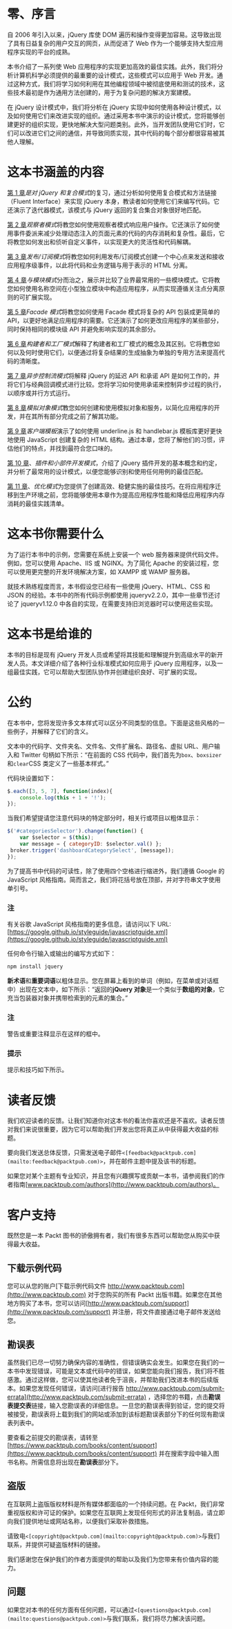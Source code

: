 # 零、序言

自 2006 年引入以来，jQuery 库使 DOM 遍历和操作变得更加容易。这导致出现了具有日益复杂的用户交互的网页，从而促进了 Web 作为一个能够支持大型应用程序实现的平台的成熟。

本书介绍了一系列使 Web 应用程序的实现更加高效的最佳实践。此外，我们将分析计算机科学必须提供的最重要的设计模式，这些模式可以应用于 Web 开发。通过这种方式，我们将学习如何利用在其他编程领域中被彻底使用和测试的技术，这些技术最初是作为通用方法创建的，用于为复杂问题的解决方案建模。

在 jQuery 设计模式中，我们将分析在 jQuery 实现中如何使用各种设计模式，以及如何使用它们来改进实现的组织。通过采用本书中演示的设计模式，您将能够创建更好的组织实现，更快地解决大型问题类别。此外，当开发团队使用它们时，它们可以改进它们之间的通信，并导致同质实现，其中代码的每个部分都很容易被其他人理解。

# 这本书涵盖的内容

[第 1 章](01.html#DB7S2-e8d3cd3d052d4ee0b4673af57a64ddef "Chapter 1. A Refresher on jQuery and the Composite Pattern")*是对 jQuery 和复合模式*的复习，通过分析如何使用复合模式和方法链接（Fluent Interface）来实现 jQuery 本身，教读者如何使用它们来编写代码。它还演示了迭代器模式，该模式与 jQuery 返回的复合集合对象很好地匹配。

[第 2 章](02.html#H5A42-e8d3cd3d052d4ee0b4673af57a64ddef "Chapter 2. The Observer Pattern")*观察者模式*将教您如何使用观察者模式响应用户操作。它还演示了如何使用事件委派来减少处理动态注入的页面元素的代码的内存消耗和复杂性。最后，它将教您如何发出和侦听自定义事件，以实现更大的灵活性和代码解耦。

[第 3 章](03.html#K0RQ1-e8d3cd3d052d4ee0b4673af57a64ddef "Chapter 3. The Publish/Subscribe Pattern")*发布/订阅模式*将教您如何利用发布/订阅模式创建一个中心点来发送和接收应用程序级事件，以此将代码和业务逻辑与用于表示的 HTML 分离。

[第 4 章](04.html#OPEK1-e8d3cd3d052d4ee0b4673af57a64ddef "Chapter 4. Divide and Conquer with the Module Pattern")*与模块模式*分而治之，展示并比较了业界最常用的一些模块模式。它将教您如何使用名称空间在小型独立模块中构造应用程序，从而实现遵循关注点分离原则的可扩展实现。

[第 5 章](05.html#10DJ41-e8d3cd3d052d4ee0b4673af57a64ddef "Chapter 5. The Facade Pattern")*Facade 模式*将教您如何使用 Facade 模式将复杂的 API 包装成更简单的 API，以更好地满足应用程序的需要。它还演示了如何更改应用程序的某些部分，同时保持相同的模块级 API 并避免影响实现的其余部分。

[第 6 章](06.html#1565U2-e8d3cd3d052d4ee0b4673af57a64ddef "Chapter 6. The Builder and Factory Patterns")*构建者和工厂模式*解释了构建者和工厂模式的概念及其区别。它将教您如何以及何时使用它们，以便通过将复杂结果的生成抽象为单独的专用方法来提高代码的清晰度。

[第 7 章](07.html#181NK2-e8d3cd3d052d4ee0b4673af57a64ddef "Chapter 7. Asynchronous Control Flow Patterns")*异步控制流模式*将解释 jQuery 的延迟 API 和承诺 API 是如何工作的，并将它们与经典回调模式进行比较。您将学习如何使用承诺来控制异步过程的执行，以顺序或并行方式运行。

[第 8 章](08.html#1BRPS1-e8d3cd3d052d4ee0b4673af57a64ddef "Chapter 8. Mock Object Pattern")*模拟对象模式*教您如何创建和使用模拟对象和服务，以简化应用程序的开发，并在其所有部分完成之前了解其功能。

[第 9 章](09.html#1ENBI1-e8d3cd3d052d4ee0b4673af57a64ddef "Chapter 9. Client-side Templating")*客户端模板*演示了如何使用 underline.js 和 handlebar.js 模板库更好更快地使用 JavaScript 创建复杂的 HTML 结构。通过本章，您将了解他们的习惯，评估他们的特点，并找到最符合您口味的。

[第 10 章](10.html#1IHDQ2-e8d3cd3d052d4ee0b4673af57a64ddef "Chapter 10. Plugin and Widget Development Patterns")、*插件和小部件开发模式*，介绍了 jQuery 插件开发的基本概念和约定，并分析了最常用的设计模式，以便您能够识别和使用任何用例的最佳匹配。

[第 11 章](11.html#1NA0K1-e8d3cd3d052d4ee0b4673af57a64ddef "Chapter 11. Optimization Patterns")、*优化模式*为您提供了创建高效、稳健实施的最佳技巧。在将应用程序迁移到生产环境之前，您将能够使用本章作为提高应用程序性能和降低应用程序内存消耗的最佳实践清单。

# 这本书你需要什么

为了运行本书中的示例，您需要在系统上安装一个 web 服务器来提供代码文件。例如，您可以使用 Apache、IIS 或 NGINX。为了简化 Apache 的安装过程，您可以使用更完整的开发环境解决方案，如 XAMPP 或 WAMP 服务器。

就技术熟练程度而言，本书假设您已经有一些使用 jQuery、HTML、CSS 和 JSON 的经验。本书中的所有代码示例都使用 jqueryv2.2.0，其中一些章节还讨论了 jqueryv1.12.0 中各自的实现，在需要支持旧浏览器时可以使用这些实现。

# 这本书是给谁的

本书的目标是现有 jQuery 开发人员或希望将其技能和理解提升到高级水平的新开发人员。本文详细介绍了各种行业标准模式如何应用于 jQuery 应用程序，以及一组最佳实践，它可以帮助大型团队协作并创建组织良好、可扩展的实现。

# 公约

在本书中，您将发现许多文本样式可以区分不同类型的信息。下面是这些风格的一些例子，并解释了它们的含义。

文本中的代码字、文件夹名、文件名、文件扩展名、路径名、虚拟 URL、用户输入和 Twitter 句柄如下所示：“在前面的 CSS 代码中，我们首先为`box`、`boxsizer`和`clear`CSS 类定义了一些基本样式。”

代码块设置如下：

```js
$.each([3, 5, 7], function(index){
    console.log(this + 1 + '!');
});
```

当我们希望提请您注意代码块的特定部分时，相关行或项目以粗体显示：

```js
$('#categoriesSelector').change(function() { 
    var $selector = $(this); 
    var message = { categoryID: $selector.val() }; 
 broker.trigger('dashboardCategorySelect', [message]); 
});
```

为了提高书中代码的可读性，除了使用四个空格进行缩进外，我们遵循 Google 的 JavaScript 风格指南。简而言之，我们将花括号放在顶部，并对字符串文字使用单引号。

### 注

有关谷歌 JavaScript 风格指南的更多信息，请访问以下 URL:[https://google.github.io/styleguide/javascriptguide.xml](https://google.github.io/styleguide/javascriptguide.xml)

任何命令行输入或输出的编写方式如下：

```js
npm install jquery

```

**新术语**和**重要词语**以粗体显示。您在屏幕上看到的单词（例如，在菜单或对话框中）出现在文本中，如下所示：“返回的**jQuery 对象**是一个类似于**数组的对象**，它充当包装器对象并携带检索到的元素的集合。”

### 注

警告或重要注释显示在这样的框中。

### 提示

提示和技巧如下所示。

# 读者反馈

我们欢迎读者的反馈。让我们知道你对这本书的看法你喜欢还是不喜欢。读者反馈对我们来说很重要，因为它可以帮助我们开发出您将真正从中获得最大收益的标题。

要向我们发送总体反馈，只需发送电子邮件`<[feedback@packtpub.com](mailto:feedback@packtpub.com)>`，并在邮件主题中提及该书的标题。

如果您对某个主题有专业知识，并且您有兴趣撰写或贡献一本书，请参阅我们的作者指南[www.packtpub.com/authors](http://www.packtpub.com/authors)。

# 客户支持

既然您是一本 Packt 图书的骄傲拥有者，我们有很多东西可以帮助您从购买中获得最大收益。

## 下载示例代码

您可以从您的账户[下载示例代码文件 http://www.packtpub.com](http://www.packtpub.com) 对于您购买的所有 Packt 出版书籍。如果您在其他地方购买了本书，您可以访问[http://www.packtpub.com/support](http://www.packtpub.com/support) 并注册，将文件直接通过电子邮件发送给您。

## 勘误表

虽然我们已尽一切努力确保内容的准确性，但错误确实会发生。如果您在我们的一本书中发现错误，可能是文本或代码中的错误，如果您能向我们报告，我们将不胜感激。通过这样做，您可以使其他读者免于沮丧，并帮助我们改进本书的后续版本。如果您发现任何错误，请访问[进行报告 http://www.packtpub.com/submit-errata](http://www.packtpub.com/submit-errata) ，选择您的书籍，点击**勘误表提交表**链接，输入您勘误表的详细信息。一旦您的勘误表得到验证，您的提交将被接受，勘误表将上载到我们的网站或添加到该标题勘误表部分下的任何现有勘误表列表中。

要查看之前提交的勘误表，请转至[https://www.packtpub.com/books/content/support](https://www.packtpub.com/books/content/support) 并在搜索字段中输入图书名称。所需信息将出现在**勘误表**部分下。

## 盗版

在互联网上盗版版权材料是所有媒体都面临的一个持续问题。在 Packt，我们非常重视版权和许可证的保护。如果您在互联网上发现任何形式的非法复制品，请立即向我们提供地址或网站名称，以便我们采取补救措施。

请致电`<[copyright@packtpub.com](mailto:copyright@packtpub.com)>`与我们联系，并提供可疑盗版材料的链接。

我们感谢您在保护我们的作者方面提供的帮助以及我们为您带来有价值内容的能力。

## 问题

如果您对本书的任何方面有任何问题，可以通过`<[questions@packtpub.com](mailto:questions@packtpub.com)>`与我们联系，我们将尽力解决该问题。